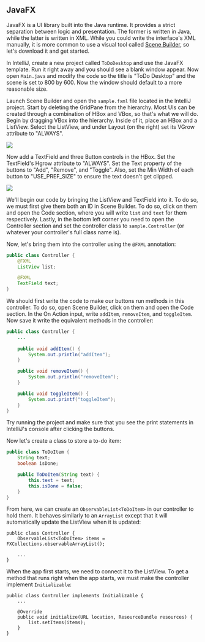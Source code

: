 ## JavaFX

JavaFX is a UI library built into the Java runtime. It provides a strict separation between logic and presentation. The former is written in Java, while the latter is written in XML. While you could write the interface's XML manually, it is more common to use a visual tool called [Scene Builder](http://gluonhq.com/open-source/scene-builder/), so let's download it and get started.

In IntelliJ, create a new project called `ToDoDesktop` and use the JavaFX template. Run it right away and you should see a blank window appear. Now open `Main.java` and modify the code so the title is "ToDo Desktop" and the scene is set to 800 by 600. Now the window should default to a more reasonable size.

Launch Scene Builder and open the `sample.fxml` file located in the IntelliJ project. Start by deleting the GridPane from the hierarchy. Most UIs can be created through a combination of HBox and VBox, so that's what we will do. Begin by dragging VBox into the hierarchy. Inside of it, place an HBox and a ListView. Select the ListView, and under Layout (on the right) set its VGrow attribute to "ALWAYS".

![](https://raw.githubusercontent.com/oakes/java-assignments/master/curriculum/images/javafx-1.png)

Now add a TextField and three Button controls in the HBox. Set the TextField's Hgrow attribute to "ALWAYS". Set the Text property of the buttons to "Add", "Remove", and "Toggle". Also, set the Min Width of each button to "USE_PREF_SIZE" to ensure the text doesn't get clipped.

![](https://raw.githubusercontent.com/oakes/java-assignments/master/curriculum/images/javafx-2.png)

We'll begin our code by bringing the ListView and TextField into it. To do so, we must first give them both an ID in Scene Builder. To do so, click on them and open the Code section, where you will write `list` and `text` for them respectively. Lastly, in the bottom left corner you need to open the Controller section and set the controller class to `sample.Controller` (or whatever your controller's full class name is).

Now, let's bring them into the controller using the `@FXML` annotation:

```java
public class Controller {
    @FXML
    ListView list;

    @FXML
    TextField text;
}
```

We should first write the code to make our buttons run methods in this controller. To do so, open Scene Builder, click on them and open the Code section. In the On Action input, write `addItem`, `removeItem`, and `toggleItem`. Now save it write the equivalent methods in the controller:

```java
public class Controller {
    ...
    
    public void addItem() {
        System.out.println("addItem");
    }

    public void removeItem() {
        System.out.println("removeItem");
    }

    public void toggleItem() {
        System.out.printf("toggleItem");
    }
}
```

Try running the project and make sure that you see the print statements in IntelliJ's console after clicking the buttons.

Now let's create a class to store a to-do item:

```java
public class ToDoItem {
    String text;
    boolean isDone;

    public ToDoItem(String text) {
        this.text = text;
        this.isDone = false;
    }
}
```

From here, we can create an `ObservableList<ToDoItem>` in our controller to hold them. It behaves similarly to an `ArrayList` except that it will automatically update the ListView when it is updated:

```
public class Controller {
    ObservableList<ToDoItem> items = FXCollections.observableArrayList();
    
    ...
}
```

When the app first starts, we need to connect it to the ListView. To get a method that runs right when the app starts, we must make the controller implement `Initializable`:

```
public class Controller implements Initializable {
    ...

    @Override
    public void initialize(URL location, ResourceBundle resources) {
        list.setItems(items);
    }
}
```
